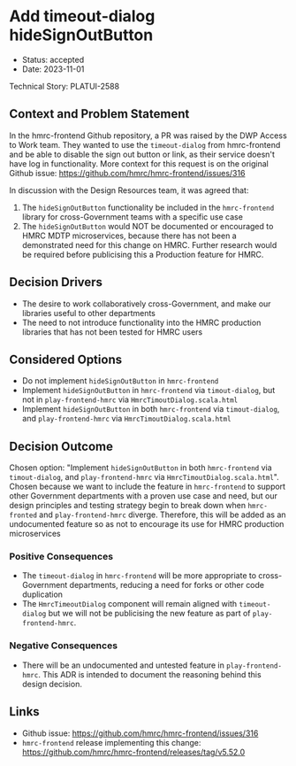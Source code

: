 # Add timeout-dialog hideSignOutButton

* Status: accepted
* Date: 2023-11-01

Technical Story: PLATUI-2588

## Context and Problem Statement

In the hmrc-frontend Github repository, a PR was raised by the DWP Access to Work team. They wanted to use the
`timeout-dialog` from hmrc-frontend and be able to disable the sign out button or link, as their service doesn't have log
in functionality. More context for this request is on the original Github issue: https://github.com/hmrc/hmrc-frontend/issues/316

In discussion with the Design Resources team, it was agreed that:
1. The `hideSignOutButton` functionality be included in the `hmrc-frontend` library for cross-Government teams with a
   specific use case
1. The `hideSignOutButton` would NOT be documented or encouraged to HMRC MDTP microservices, because there has not been 
   a demonstrated need for this change on HMRC. Further research would be required before publicising this a Production 
   feature for HMRC.

## Decision Drivers

* The desire to work collaboratively cross-Government, and make our libraries useful to other departments
* The need to not introduce functionality into the HMRC production libraries that has not been tested for HMRC users

## Considered Options

* Do not implement `hideSignOutButton` in `hmrc-frontend`
* Implement `hideSignOutButton` in `hmrc-frontend` via `timout-dialog`, but not in `play-frontend-hmrc` via `HmrcTimoutDialog.scala.html`
* Implement `hideSignOutButton` in both `hmrc-frontend` via `timout-dialog`, and `play-frontend-hmrc` via `HmrcTimoutDialog.scala.html`

## Decision Outcome

Chosen option: "Implement `hideSignOutButton` in both `hmrc-frontend` via `timout-dialog`, and `play-frontend-hmrc` via 
`HmrcTimoutDialog.scala.html`". Chosen because we want to include the feature in `hmrc-frontend` to support other 
Government departments with a proven use case and need, but our design principles and testing strategy begin to break 
down when `hmrc-fronted` and `play-frontend-hmrc` diverge. Therefore, this will be added as an undocumented feature 
so as not to encourage its use for HMRC production microservices

### Positive Consequences

* The `timeout-dialog` in `hmrc-frontend` will be more appropriate to cross-Government departments, reducing a need for
  forks or other code duplication
* The `HmrcTimeoutDialog` component will remain aligned with `timeout-dialog` but we will not be publicising the new 
  feature as part of `play-frontend-hmrc`.

### Negative Consequences

* There will be an undocumented and untested feature in `play-frontend-hmrc`. This ADR is intended to document the 
  reasoning behind this design decision.

## Links

* Github issue: https://github.com/hmrc/hmrc-frontend/issues/316
* `hmrc-frontend` release implementing this change: https://github.com/hmrc/hmrc-frontend/releases/tag/v5.52.0
